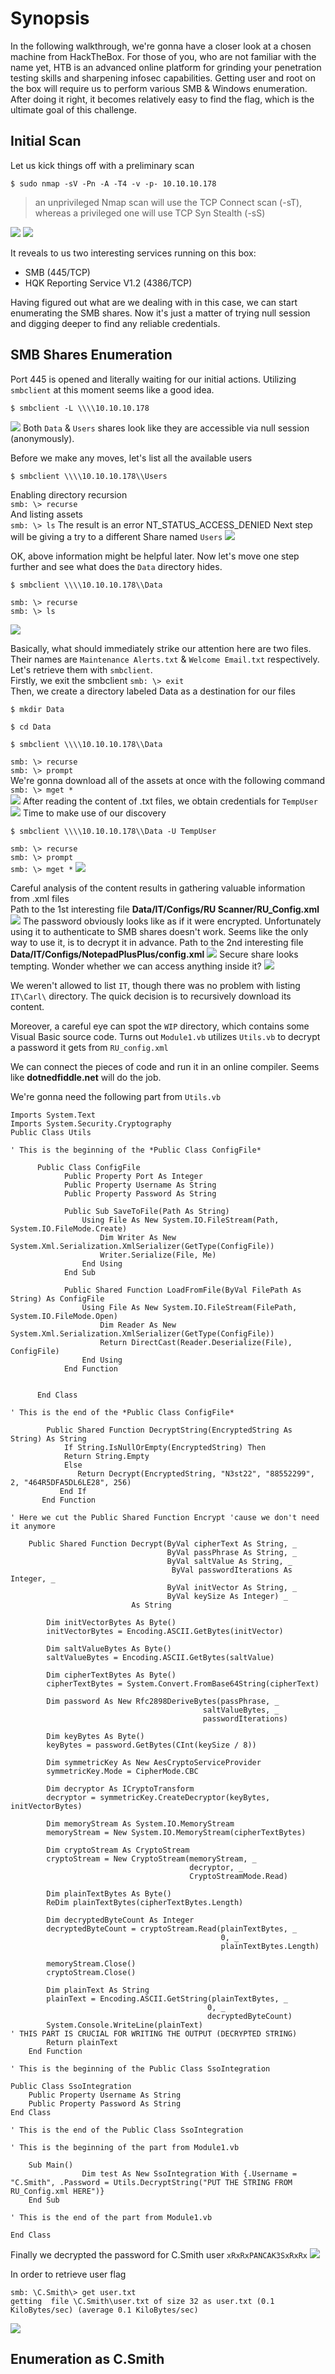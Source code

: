 # Synopsis
In the following walkthrough, we're gonna have a closer look at a chosen machine from HackTheBox. For those of you, who are not familiar with the name yet, HTB is an advanced online platform for grinding your penetration testing skills and sharpening infosec capabilities. Getting user and root on the box will require us to perform various SMB & Windows enumeration. After doing it right, it becomes relatively easy to find the flag, which is the ultimate goal of this challenge.

## Initial Scan
Let us kick things off with a preliminary scan
```console
$ sudo nmap -sV -Pn -A -T4 -v -p- 10.10.10.178
```
> an unprivileged Nmap scan will use the TCP Connect scan (-sT), whereas a privileged one will use TCP Syn Stealth (-sS)

![](https://raw.githubusercontent.com/d15rup7or/Labs/master/Nest/img/Nmap-Nest.png)
![](https://raw.githubusercontent.com/d15rup7or/Labs/master/Nest/img/Nmap-scan-result.png)

It reveals to us two interesting services running on this box:
* SMB (445/TCP)
* HQK Reporting Service V1.2 (4386/TCP)

Having figured out what are we dealing with in this case, we can start enumerating the SMB shares. Now it's just a matter of trying null session and digging deeper to find any reliable credentials.

## SMB Shares Enumeration
Port 445 is opened and literally waiting for our initial actions. Utilizing `smbclient` at this moment seems like a good idea. 
```
$ smbclient -L \\\\10.10.10.178
```

![](https://raw.githubusercontent.com/d15rup7or/Labs/master/Nest/img/smbclient-listing-shares.png)
Both `Data` & `Users` shares look like they are accessible via null session (anonymously).

Before we make any moves, let's list all the available users

```
$ smbclient \\\\10.10.10.178\\Users
```
Enabling directory recursion \
`smb: \> recurse` \
And listing assets \
`smb: \> ls`
The result is an error NT_STATUS_ACCESS_DENIED
Next step will be giving a try to a different Share named `Users`
![](https://raw.githubusercontent.com/d15rup7or/Labs/master/Nest/img/smbclient-listing-users.png)

OK, above information might be helpful later. Now let's move one step further and see what does the `Data` directory hides.

```
$ smbclient \\\\10.10.10.178\\Data
``` 
`smb: \> recurse` \
`smb: \> ls`

![](https://raw.githubusercontent.com/d15rup7or/Labs/master/Nest/img/smbclient-listing-data.png)

Basically, what should immediately strike our attention here are two files. Their names are `Maintenance Alerts.txt` & `Welcome Email.txt` respectively. Let's retrieve them with `smbclient`. \
Firstly, we exit the smbclient `smb: \> exit` \
Then, we create a directory labeled Data as a destination for our files
```console
$ mkdir Data
```
```console
$ cd Data
```
```console
$ smbclient \\\\10.10.10.178\\Data
```
`smb: \> recurse` \
`smb: \> prompt` \
We're gonna download all of the assets at once with the following command
`smb: \> mget *` \
![](https://raw.githubusercontent.com/d15rup7or/Labs/master/Nest/img/mget-data-share.png)
After reading the content of .txt files, we obtain credentials for `TempUser`
![](https://raw.githubusercontent.com/d15rup7or/Labs/master/Nest/img/sublimetext-data.png)
Time to make use of our discovery
```
$ smbclient \\\\10.10.10.178\\Data -U TempUser
```
`smb: \> recurse` \
`smb: \> prompt` \
`smb: \> mget *`
![](https://raw.githubusercontent.com/d15rup7or/Labs/master/Nest/img/smbclient-data-tempuser.png)

Careful analysis of the content results in gathering valuable information from .xml files \
Path to the 1st interesting file **Data/IT/Configs/RU Scanner/RU_Config.xml**
![](https://raw.githubusercontent.com/d15rup7or/Labs/master/Nest/img/ru-config-xml.png)
The password obviously looks like as if it were encrypted. Unfortunately using it to authenticate to SMB shares doesn't work. Seems like the only way to use it, is to decrypt it in advance. 
Path to the 2nd interesting file **Data/IT/Configs/NotepadPlusPlus/config.xml**
![](https://raw.githubusercontent.com/d15rup7or/Labs/master/Nest/img/IT-Carl-Temptxt.png)
Secure share looks tempting. Wonder whether we can access anything inside it?
![](https://raw.githubusercontent.com/d15rup7or/Labs/master/Nest/img/smbclient-listing-secure.png)

We weren't allowed to list `IT`, though there was no problem with listing `IT\Carl\` directory. The quick decision is to recursively download its content. 

Moreover, a careful eye can spot the `WIP` directory, which contains some Visual Basic source code. Turns out `Module1.vb` utilizes `Utils.vb` to decrypt a password it gets from `RU_config.xml`

We can connect the pieces of code and run it in an online compiler. Seems like **dotnedfiddle.net** will do the job.

We're gonna need the following part from  `Utils.vb`
```vbscript
Imports System.Text
Imports System.Security.Cryptography
Public Class Utils

' This is the beginning of the *Public Class ConfigFile*

      Public Class ConfigFile
            Public Property Port As Integer
            Public Property Username As String
            Public Property Password As String
    
            Public Sub SaveToFile(Path As String)
                Using File As New System.IO.FileStream(Path, System.IO.FileMode.Create)
                    Dim Writer As New System.Xml.Serialization.XmlSerializer(GetType(ConfigFile))
                    Writer.Serialize(File, Me)
                End Using
            End Sub
      
            Public Shared Function LoadFromFile(ByVal FilePath As String) As ConfigFile
                Using File As New System.IO.FileStream(FilePath, System.IO.FileMode.Open)
                    Dim Reader As New System.Xml.Serialization.XmlSerializer(GetType(ConfigFile))
                    Return DirectCast(Reader.Deserialize(File), ConfigFile)
                End Using
            End Function
            
            
      End Class
     
' This is the end of the *Public Class ConfigFile*

        Public Shared Function DecryptString(EncryptedString As String) As String
            If String.IsNullOrEmpty(EncryptedString) Then
            Return String.Empty
            Else
               Return Decrypt(EncryptedString, "N3st22", "88552299", 2, "464R5DFA5DL6LE28", 256)
           End If
       End Function

' Here we cut the Public Shared Function Encrypt 'cause we don't need it anymore

    Public Shared Function Decrypt(ByVal cipherText As String, _
                                   ByVal passPhrase As String, _
                                   ByVal saltValue As String, _
                                    ByVal passwordIterations As Integer, _
                                   ByVal initVector As String, _
                                   ByVal keySize As Integer) _
                           As String

        Dim initVectorBytes As Byte()
        initVectorBytes = Encoding.ASCII.GetBytes(initVector)

        Dim saltValueBytes As Byte()
        saltValueBytes = Encoding.ASCII.GetBytes(saltValue)

        Dim cipherTextBytes As Byte()
        cipherTextBytes = System.Convert.FromBase64String(cipherText)

        Dim password As New Rfc2898DeriveBytes(passPhrase, _
                                           saltValueBytes, _
                                           passwordIterations)

        Dim keyBytes As Byte()
        keyBytes = password.GetBytes(CInt(keySize / 8))

        Dim symmetricKey As New AesCryptoServiceProvider
        symmetricKey.Mode = CipherMode.CBC

        Dim decryptor As ICryptoTransform
        decryptor = symmetricKey.CreateDecryptor(keyBytes, initVectorBytes)

        Dim memoryStream As System.IO.MemoryStream
        memoryStream = New System.IO.MemoryStream(cipherTextBytes)

        Dim cryptoStream As CryptoStream
        cryptoStream = New CryptoStream(memoryStream, _
                                        decryptor, _
                                        CryptoStreamMode.Read)

        Dim plainTextBytes As Byte()
        ReDim plainTextBytes(cipherTextBytes.Length)

        Dim decryptedByteCount As Integer
        decryptedByteCount = cryptoStream.Read(plainTextBytes, _
                                               0, _
                                               plainTextBytes.Length)

        memoryStream.Close()
        cryptoStream.Close()

        Dim plainText As String
        plainText = Encoding.ASCII.GetString(plainTextBytes, _
                                            0, _
                                            decryptedByteCount)
        System.Console.WriteLine(plainText)                             ' THIS PART IS CRUCIAL FOR WRITING THE OUTPUT (DECRYPTED STRING)
        Return plainText
    End Function

' This is the beginning of the Public Class SsoIntegration

Public Class SsoIntegration
    Public Property Username As String
    Public Property Password As String
End Class

' This is the end of the Public Class SsoIntegration

' This is the beginning of the part from Module1.vb

    Sub Main()
                Dim test As New SsoIntegration With {.Username = "C.Smith", .Password = Utils.DecryptString("PUT THE STRING FROM RU_Config.xml HERE")}
    End Sub
    
' This is the end of the part from Module1.vb

End Class
```
Finally we decrypted the password for C.Smith user `xRxRxPANCAK3SxRxRx` 
![](https://raw.githubusercontent.com/d15rup7or/Labs/master/Nest/img/dotnetfiddle-output.png)

In order to retrieve user flag
```console
smb: \C.Smith\> get user.txt
getting  file \C.Smith\user.txt of size 32 as user.txt (0.1 KiloBytes/sec) (average 0.1 KiloBytes/sec)
```
![](https://raw.githubusercontent.com/d15rup7or/Labs/master/Nest/img/user-flag.png)

## Enumeration as C.Smith



